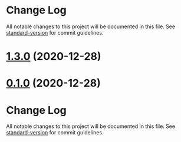 # Change Log

All notable changes to this project will be documented in this file. See [standard-version](https://github.com/conventional-changelog/standard-version) for commit guidelines.

<a name="1.3.0"></a>
# [1.3.0](https://github.com/dhakerShiv/react-lottie-web/compare/v1.2.3...v1.3.0) (2020-12-28)



<a name="0.1.0"></a>
# [0.1.0](https://github.com/dhakerShiv/react-lottie-web/compare/v1.2.3...v0.1.0) (2020-12-28)



# Change Log

All notable changes to this project will be documented in this file. See [standard-version](https://github.com/conventional-changelog/standard-version) for commit guidelines.